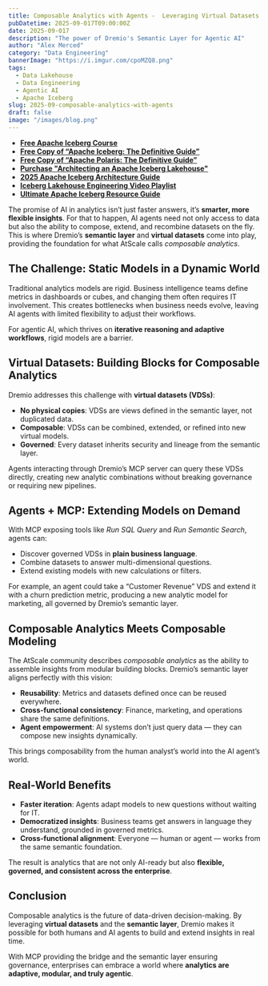 ```yaml
---
title: Composable Analytics with Agents -  Leveraging Virtual Datasets and the Semantic Layer
pubDatetime: 2025-09-017T09:00:00Z
date: 2025-09-017
description: "The power of Dremio's Semantic Layer for Agentic AI"
author: "Alex Merced"
category: "Data Engineering"
bannerImage: "https://i.imgur.com/cpoMZQ8.png"
tags:
  - Data Lakehouse
  - Data Engineering
  - Agentic AI
  - Apache Iceberg
slug: 2025-09-composable-analytics-with-agents
draft: false
image: "/images/blog.png"
---
```


- **[Free Apache Iceberg Course](https://hello.dremio.com/webcast-an-apache-iceberg-lakehouse-crash-course-reg.html?utm_source=ev_external_blog&utm_medium=influencer&utm_campaign=semantic_layer&utm_content=alexmerced&utm_term=semantic_layer)**  
- **[Free Copy of “Apache Iceberg: The Definitive Guide”](https://hello.dremio.com/wp-apache-iceberg-the-definitive-guide-reg.html?utm_source=ev_external_blog&utm_medium=influencer&utm_campaign=semantic_layer&utm_content=alexmerced&utm_term=semantic_layer)**  
- **[Free Copy of “Apache Polaris: The Definitive Guide”](https://hello.dremio.com/wp-apache-polaris-guide-reg.html?utm_source=ev_external_blog&utm_medium=influencer&utm_campaign=semantic_layer&utm_content=alexmerced&utm_term=semantic_layer)** 
- **[Purchase "Architecting an Apache Iceberg Lakehouse"](https://www.manning.com/books/architecting-an-apache-iceberg-lakehouse?utm_source=merced&utm_medium=affiliate&utm_campaign=book_merced&a_aid=merced&a_bid=7eac4151)**
- **[2025 Apache Iceberg Architecture Guide](https://medium.com/data-engineering-with-dremio/2025-guide-to-architecting-an-iceberg-lakehouse-9b19ed42c9de)**  
- **[Iceberg Lakehouse Engineering Video Playlist](https://youtube.com/playlist?list=PLsLAVBjQJO0p0Yq1fLkoHvt2lEJj5pcYe&si=WTSnqjXZv6Glkc3y)**  
- **[Ultimate Apache Iceberg Resource Guide](https://medium.com/data-engineering-with-dremio/ultimate-directory-of-apache-iceberg-resources-e3e02efac62e)** 


The promise of AI in analytics isn’t just faster answers, it’s **smarter, more flexible insights**. For that to happen, AI agents need not only access to data but also the ability to compose, extend, and recombine datasets on the fly. This is where Dremio’s **semantic layer** and **virtual datasets** come into play, providing the foundation for what AtScale calls *composable analytics*.

## The Challenge: Static Models in a Dynamic World

Traditional analytics models are rigid. Business intelligence teams define metrics in dashboards or cubes, and changing them often requires IT involvement. This creates bottlenecks when business needs evolve, leaving AI agents with limited flexibility to adjust their workflows.  

For agentic AI, which thrives on **iterative reasoning and adaptive workflows**, rigid models are a barrier.

## Virtual Datasets: Building Blocks for Composable Analytics

Dremio addresses this challenge with **virtual datasets (VDSs)**:  

- **No physical copies**: VDSs are views defined in the semantic layer, not duplicated data.  
- **Composable**: VDSs can be combined, extended, or refined into new virtual models.  
- **Governed**: Every dataset inherits security and lineage from the semantic layer.  

Agents interacting through Dremio’s MCP server can query these VDSs directly, creating new analytic combinations without breaking governance or requiring new pipelines.

## Agents + MCP: Extending Models on Demand

With MCP exposing tools like *Run SQL Query* and *Run Semantic Search*, agents can:  

- Discover governed VDSs in **plain business language**.  
- Combine datasets to answer multi-dimensional questions.  
- Extend existing models with new calculations or filters.  

For example, an agent could take a “Customer Revenue” VDS and extend it with a churn prediction metric, producing a new analytic model for marketing, all governed by Dremio’s semantic layer.

## Composable Analytics Meets Composable Modeling

The AtScale community describes *composable analytics* as the ability to assemble insights from modular building blocks. Dremio’s semantic layer aligns perfectly with this vision:  

- **Reusability**: Metrics and datasets defined once can be reused everywhere.  
- **Cross-functional consistency**: Finance, marketing, and operations share the same definitions.  
- **Agent empowerment**: AI systems don’t just query data — they can compose new insights dynamically.  

This brings composability from the human analyst’s world into the AI agent’s world.

## Real-World Benefits

- **Faster iteration**: Agents adapt models to new questions without waiting for IT.  
- **Democratized insights**: Business teams get answers in language they understand, grounded in governed metrics.  
- **Cross-functional alignment**: Everyone — human or agent — works from the same semantic foundation.  

The result is analytics that are not only AI-ready but also **flexible, governed, and consistent across the enterprise**.

## Conclusion

Composable analytics is the future of data-driven decision-making. By leveraging **virtual datasets** and the **semantic layer**, Dremio makes it possible for both humans and AI agents to build and extend insights in real time.  

With MCP providing the bridge and the semantic layer ensuring governance, enterprises can embrace a world where **analytics are adaptive, modular, and truly agentic**.